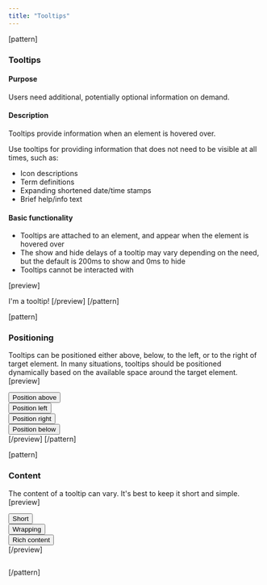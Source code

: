 ```yaml
---
title: "Tooltips"
---
```


[pattern]
<h3>Tooltips</h3>

#### Purpose
Users need additional, potentially optional information on demand. 

#### Description
Tooltips provide information when an element is hovered over.

Use tooltips for providing information that does not need to be visible at all times, such as:
- Icon descriptions
- Term definitions
- Expanding shortened date/time stamps
- Brief help/info text

#### Basic functionality
- Tooltips are attached to an element, and appear when the element is hovered over
- The show and hide delays of a tooltip may vary depending on the need, but the default is 200ms to show and 0ms to hide
- Tooltips cannot be interacted with


[preview]
<div class="tooltip fade in right" style="display: inline-block; position: relative; width: auto;">
    <div class="tooltip-inner">I'm a tooltip!</div>
    <div class="tooltip-arrow"></div>
</div>
[/preview]
[/pattern]

[pattern]
### Positioning
Tooltips can be positioned either above, below, to the left, or to the right of target element. In many situations, tooltips should be positioned dynamically based on the available space around the target element.
[preview]
<div style="width: 120px;">
    <button type="button" class="btn btn-block btn-default" data-toggle="tooltip" data-placement="top" title="Tooltip above">Position above</button>
    <button type="button" class="btn btn-block btn-default" data-toggle="tooltip" data-placement="left" title="Tooltip to left">Position left</button>
    <button type="button" class="btn btn-block btn-default" data-toggle="tooltip" data-placement="right" title="Tooltip to right">Position right</button>
    <button type="button" class="btn btn-block btn-default" data-toggle="tooltip" data-placement="bottom" title="Tooltip below">Position below</button>
</div>
[/preview]
[/pattern]

[pattern]
### Content
The content of a tooltip can vary. It's best to keep it short and simple. 
[preview]
<div style="width: 120px;">
    <button type="button" class="btn btn-block btn-default" data-toggle="tooltip" data-placement="right" title="Print">Short</button>
    <button type="button" class="btn btn-block btn-default" data-toggle="tooltip" data-placement="right" data-html="true" title='Lorem ipsum dolor sit amet, consectetur adipiscing elit. In semper volutpat ultrices. Mauris lobortis lacus vel ullamcorper vestibulum.'>Wrapping</button>
    <button type="button" class="btn btn-block btn-default" data-toggle="tooltip" data-placement="right" data-html="true" title='<i class="fa fa-1x fa-calendar-o"></i> &nbsp; <strong>January 21</strong>, 2014'>Rich content</button>
</div>
[/preview]

```html

```
[/pattern]
